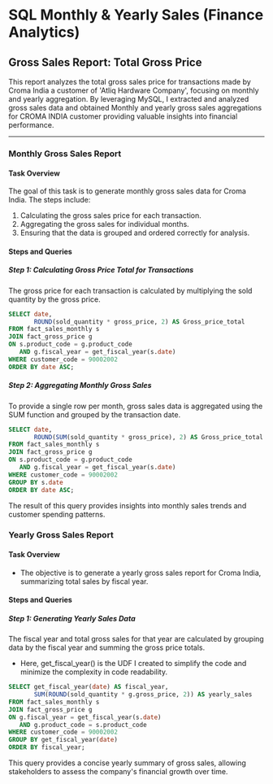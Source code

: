 
# SQL Monthly & Yearly Sales (Finance Analytics)


## Gross Sales Report: Total Gross Price

This report analyzes the total gross sales price for transactions made by Croma India a customer of 'Atliq Hardware Company', focusing on monthly and yearly aggregation. By leveraging MySQL, I extracted and analyzed gross sales data and obtained Monthly and yearly gross sales aggregations for CROMA INDIA customer providing valuable insights into financial performance.

---

### Monthly Gross Sales Report

#### Task Overview
The goal of this task is to generate monthly gross sales data for Croma India. The steps include:

1. Calculating the gross sales price for each transaction.
2. Aggregating the gross sales for individual months.
3. Ensuring that the data is grouped and ordered correctly for analysis.

#### Steps and Queries

##### Step 1: Calculating Gross Price Total for Transactions
The gross price for each transaction is calculated by multiplying the sold quantity by the gross price. 

```sql
SELECT date, 
       ROUND(sold_quantity * gross_price, 2) AS Gross_price_total
FROM fact_sales_monthly s
JOIN fact_gross_price g
ON s.product_code = g.product_code 
   AND g.fiscal_year = get_fiscal_year(s.date)
WHERE customer_code = 90002002
ORDER BY date ASC;
```

##### Step 2: Aggregating Monthly Gross Sales
To provide a single row per month, gross sales data is aggregated using the SUM function and grouped by the transaction date.

```sql
SELECT date, 
       ROUND(SUM(sold_quantity * gross_price), 2) AS Gross_price_total
FROM fact_sales_monthly s
JOIN fact_gross_price g
ON s.product_code = g.product_code 
   AND g.fiscal_year = get_fiscal_year(s.date)
WHERE customer_code = 90002002
GROUP BY s.date
ORDER BY date ASC;
```
The result of this query provides insights into monthly sales trends and customer spending patterns.


### Yearly Gross Sales Report

#### Task Overview

- The objective is to generate a yearly gross sales report for Croma India, summarizing total sales by fiscal year.

#### Steps and Queries

##### Step 1: Generating Yearly Sales Data

The fiscal year and total gross sales for that year are calculated by grouping data by the fiscal year and summing the gross price totals.
- Here, get_fiscal_year() is the UDF I created to simplify the code and minimize the complexity in code readability.

```sql
SELECT get_fiscal_year(date) AS fiscal_year,
       SUM(ROUND(sold_quantity * g.gross_price, 2)) AS yearly_sales
FROM fact_sales_monthly s
JOIN fact_gross_price g
ON g.fiscal_year = get_fiscal_year(s.date) 
   AND g.product_code = s.product_code
WHERE customer_code = 90002002
GROUP BY get_fiscal_year(date)
ORDER BY fiscal_year;
```

This query provides a concise yearly summary of gross sales, allowing stakeholders to assess the company's financial growth over time.

